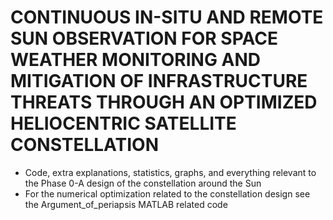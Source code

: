 # CONTINUOUS IN-SITU AND REMOTE SUN OBSERVATION FOR SPACE WEATHER MONITORING AND MITIGATION OF INFRASTRUCTURE THREATS THROUGH AN OPTIMIZED HELIOCENTRIC SATELLITE CONSTELLATION

* Code, extra explanations, statistics, graphs, and everything relevant to the Phase 0-A design of the constellation around the Sun
* For the numerical optimization related to the constellation design see the Argument_of_periapsis MATLAB related code
